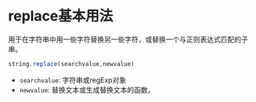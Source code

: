 # replace基本用法

用于在字符串中用一些字符替换另一些字符，或替换一个与正则表达式匹配的子串。

```js
string.replace(searchvalue,newvalue)
```
- `searchvalue`: 字符串或regExp对象
- `newvalue`: 替换文本或生成替换文本的函数。